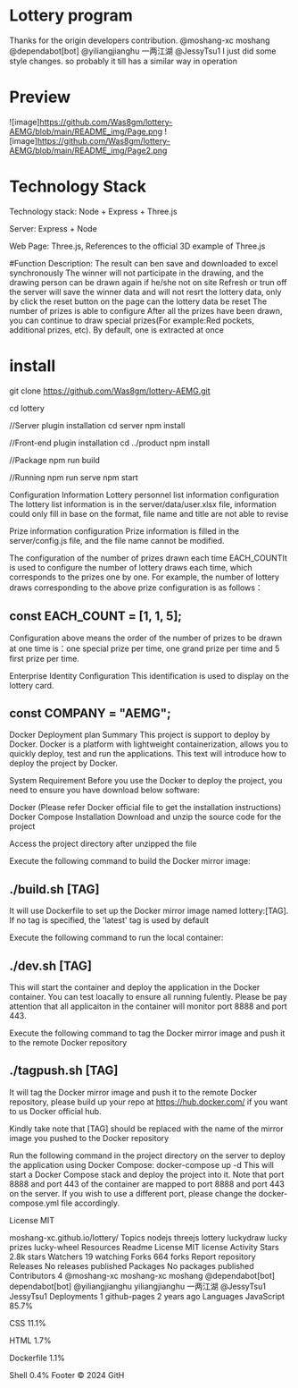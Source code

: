 # Lottery program
Thanks for the origin developers contribution.
@moshang-xc moshang 
@dependabot[bot]
@yiliangjianghu 一两江湖
@JessyTsu1
I just did some style changes.
so  probably it till has a similar way in operation
# Preview
![image]https://github.com/Was8gm/lottery-AEMG/blob/main/README_img/Page.png
![image]https://github.com/Was8gm/lottery-AEMG/blob/main/README_img/Page2.png
# Technology Stack
Technology stack: Node + Express + Three.js

Server: Express + Node

Web Page: Three.js, References to the official 3D example of Three.js

#Function Description:
The result can ben save and downloaded to excel synchronously
The winner will not participate in the drawing, and the drawing person can be drawn again if he/she not on site
Refresh or trun off the server will save the winner data and will not resrt the lottery data, only by click the reset button on the page can the lottery data be reset
The number of prizes is able to configure
After all the prizes have been drawn, you can continue to draw special prizes(For example:Red pockets, additional prizes, etc). By default, one is extracted at once



# install
git clone https://github.com/Was8gm/lottery-AEMG.git

cd lottery

//Server plugin installation
cd server
npm install

//Front-end plugin installation
cd ../product
npm install

//Package
npm run build

//Running
npm run serve
npm start

Configuration Information
Lottery personnel list information configuration
The lottery list information is in the server/data/user.xlsx file, information could only fill in base on the format, file name and title are not able to revise

Prize information configuration
Prize information is filled in the server/config.js file, and the file name cannot be modified.

The configuration of the number of prizes drawn each time
EACH_COUNTIt is used to configure the number of lottery draws each time, which corresponds to the prizes one by one. For example, the number of lottery draws corresponding to the above prize configuration is as follows：

const EACH_COUNT = [1, 1, 5];
----------------------------------------------------------------------------------------------------------------------------------------------------------------------------------------
Configuration above means the order of the number of prizes to be drawn at one time is：one special prize per time, one grand prize per time and 5 first prize per time.

Enterprise Identity Configuration
This identification is used to display on the lottery card.

const COMPANY = "AEMG";
----------------------------------------------------------------------------------------------------------------------------------------------------------------------------------------
Docker Deployment plan
Summary
This project is support to deploy by Docker. Docker is a platform with lightweight containerization, allows you to quickly deploy, test and run the applications. This text will introduce how to deploy the project by Docker.

System Requirement
Before you use the Docker to deploy the project, you need to ensure you have download below software:

Docker (Please refer Docker official file to get the installation instructions)
Docker Compose
Installation
Download and unzip the source code for the project

Access the project directory after unzipped the file

Execute the following command to build the Docker mirror image:

./build.sh [TAG]
----------------------------------------------------------------------------------------------------------------------------------------------------------------------------------------
It will use Dockerfile to set up the Docker mirror image named lottery:[TAG]. If no tag is specified, the 'latest' tag is used by default

Execute the following command to run the local container:

./dev.sh [TAG]
----------------------------------------------------------------------------------------------------------------------------------------------------------------------------------------
This will start the container and deploy the application in the Docker container. You can test loacally to ensure all running fulently.
Please be pay attention that all applicaiton in the container will monitor port 8888 and port 443.

Execute the following command to tag the Docker mirror image and push it to the remote Docker repository

./tagpush.sh [TAG]
----------------------------------------------------------------------------------------------------------------------------------------------------------------------------------------
It will tag the Docker mirror image and push it to the remote Docker repository, please build up your repo at https://hub.docker.com/ if you want to us Docker official hub.


Kindly take note that [TAG] should be replaced with the name of the mirror image you pushed to the Docker repository

Run the following command in the project directory on the server to deploy the application using Docker Compose:
docker-compose up -d
This will start a Docker Compose stack and deploy the project into it. Note that port 8888 and port 443 of the container are mapped to port 8888 and port 443 on the server. If you wish to use a different port, please change the docker-compose.yml file accordingly.

License
MIT


moshang-xc.github.io/lottery/
Topics
nodejs threejs lottery luckydraw lucky prizes lucky-wheel
Resources
 Readme
License
 MIT license
 Activity
Stars
 2.8k stars
Watchers
 19 watching
Forks
 664 forks
Report repository
Releases
No releases published
Packages
No packages published
Contributors
4
@moshang-xc
moshang-xc moshang
@dependabot[bot]
dependabot[bot]
@yiliangjianghu
yiliangjianghu 一两江湖
@JessyTsu1
JessyTsu1
Deployments
1
 github-pages 2 years ago
Languages
JavaScript
85.7%
 
CSS
11.1%
 
HTML
1.7%
 
Dockerfile
1.1%
 
Shell
0.4%
Footer
© 2024 GitH
